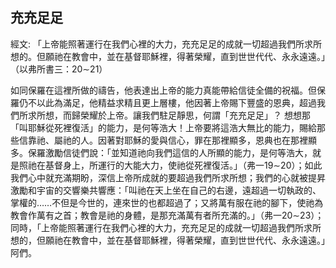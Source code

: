 ## 充充足足 ##

經文: 「上帝能照著運行在我們心裡的大力，充充足足的成就一切超過我們所求所想的。但願祂在教會中，並在基督耶穌裡，得著榮耀，直到世世代代、永永遠遠。」（以弗所書三：20∼21）



如同保羅在這裡所做的禱告，他表達出上帝的能力真能帶給信徒全備的祝福。但保羅仍不以此為滿足，他精益求精且更上層樓，他因著上帝賜下豐盛的恩典，超過我們所求所想，而歸榮耀於上帝。讓我們駐足靜思，何謂「充充足足」？ 想想那「叫耶穌從死裡復活」的能力，是何等浩大！上帝要將這浩大無比的能力，賜給那些信靠祂、屬祂的人。因著對耶穌的愛與信心，罪在那裡顯多，恩典也在那裡顯多。保羅激勵信徒們說：「並知道祂向我們這信的人所顯的能力，是何等浩大，就是照祂在基督身上，所運行的大能大力，使祂從死裡復活。」（弗一19∼20）；如此我們心中就充滿期盼，深信上帝所成就的要超過我們所求所想；我們的心就被提昇激勵和宇宙的交響樂共響應：「叫祂在天上坐在自己的右邊，遠超過一切執政的、掌權的……不但是今世的，連來世的也都超過了；又將萬有服在祂的腳下，使祂為教會作萬有之首；教會是祂的身體，是那充滿萬有者所充滿的。」（弗一20∼23）；同時，「上帝能照著運行在我們心裡的大力，充充足足的成就一切超過我們所求所想的，但願祂在教會中，並在基督耶穌裡，得著榮耀，直到世世代代、永永遠遠。」阿們。